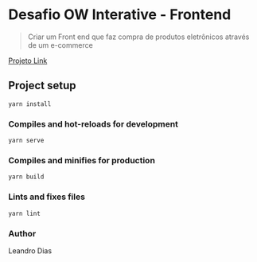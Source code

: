 # Desafio OW Interative - Frontend

> Criar um Front end que faz compra de produtos eletrônicos através de um e-commerce

[Projeto Link](https://develeandrodias-owinteractive.netlify.com/)

## Project setup
```
yarn install
```

### Compiles and hot-reloads for development
```
yarn serve
```

### Compiles and minifies for production
```
yarn build
```

### Lints and fixes files
```
yarn lint
```

### Author
Leandro Dias
